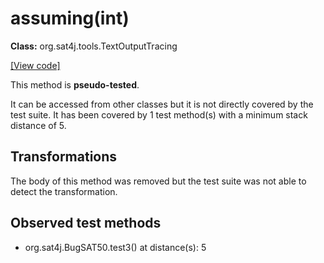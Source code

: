 # assuming(int)

**Class:** org.sat4j.tools.TextOutputTracing

[[View code]](https://gitlab.ow2.org/sat4j/sat4j/blob/09e9173e400ea6c1794354ca54c36607c53391ff/org.sat4j.core/src/main/java//org/sat4j/tools/TextOutputTracing.java#L75)

This method is **pseudo-tested**.


It can be accessed from other classes but it is not directly covered by the test suite. 
It has been covered by 1 test method(s) with a minimum stack distance of 5.

## Transformations

The body of this method was removed but the test suite was not able to detect the transformation.



## Observed test methods

* org.sat4j.BugSAT50.test3() at distance(s): 5

